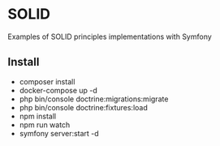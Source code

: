 # SOLID

Examples of SOLID principles implementations with Symfony

## Install
- composer install
- docker-compose up -d
- php bin/console doctrine:migrations:migrate
- php bin/console doctrine:fixtures:load
- npm install
- npm run watch
- symfony server:start -d

